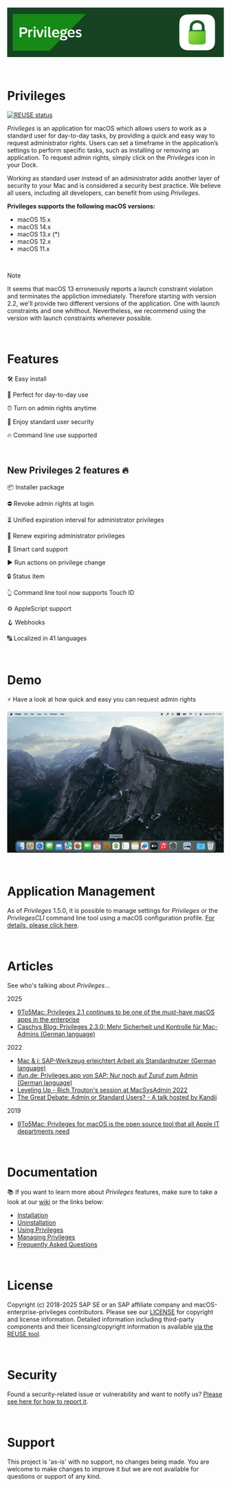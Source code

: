 ![](https://github.com/SAP/macOS-enterprise-privileges/blob/main/readme_images/github%20banner%20new.png)

<br/>

# Privileges

[![REUSE status](https://api.reuse.software/badge/github.com/SAP/macOS-enterprise-privileges)](https://api.reuse.software/info/github.com/SAP/macOS-enterprise-privileges)

_Privileges_ is an application for macOS which allows users to work as a standard user for day-to-day tasks, by providing a quick and easy way to request administrator rights. Users can set a timeframe in the application’s settings to perform specific tasks, such as installing or removing an application. To request admin rights, simply click on the _Privileges_ icon in your Dock. 

Working as standard user instead of an administrator adds another layer of security to your Mac and is considered a security best practice. We believe all users, including all developers, can benefit from using _Privileges_.

**Privileges supports the following macOS versions:**

* macOS 15.x
* macOS 14.x
* macOS 13.x (*)
* macOS 12.x
* macOS 11.x

<br/>


>[!NOTE]
>It seems that macOS 13 erroneously reports a launch constraint violation and terminates the appliction immediately. Therefore starting with version 2.2, we'll provide two different versions of the application. One with launch constraints and one whithout. Nevertheless, we recommend using the version with launch constraints whenever possible.
<br/>

# Features

🛠️ Easy install

:rocket: Perfect for day-to-day use

:alarm_clock: Turn on admin rights anytime

:closed_lock_with_key: Enjoy standard user security

:fire: Command line use supported

<br/>

## New Privileges 2 features 🔥

📦 Installer package

⛔️ Revoke admin rights at login

⏳ Unified expiration interval for administrator privileges

🔁 Renew expiring administrator privileges

🪪 Smart card support

▶️ Run actions on privilege change

🔒 Status item

👆 Command line tool now supports Touch ID

⚙️ AppleScript support

🪝 Webhooks

🔠 Localized in 41 languages

<br/>

# Demo

⚡️ Have a look at how quick and easy you can request admin rights

![](https://github.com/SAP/macOS-enterprise-privileges/blob/main/readme_images/DemoGIF.gif)

<br/>

# Application Management
As of _Privileges_ 1.5.0, it is possible to manage settings for _Privileges_ or the _PrivilegesCLI_ command line tool using a macOS configuration profile. [For details, please click here](https://github.com/SAP/macOS-enterprise-privileges/wiki/Managing-Privileges).

<br/>

# Articles

See who's talking about _Privileges_…

2025
* [9To5Mac: Privileges 2.1 continues to be one of the must-have macOS apps in the enterprise](https://9to5mac.com/2025/03/15/privileges-2-1-continues-to-be-one-of-the-must-have-macos-apps-in-the-enterprise/)
* [Caschys Blog: Privileges 2.3.0: Mehr Sicherheit und Kontrolle für Mac-Admins (German language)](https://stadt-bremerhaven.de/privileges-2-3-0-mehr-sicherheit-und-kontrolle-fuer-mac-admins/)

2022
* [Mac & i: SAP-Werkzeug erleichtert Arbeit als Standardnutzer (German language)](https://www.heise.de/-7192631)
* [ifun.de: Privileges.app von SAP: Nur noch auf Zuruf zum Admin (German language)](https://www.ifun.de/privileges-app-von-sap-nur-noch-auf-zuruf-zum-admin-191491/)
* [Leveling Up - Rich Trouton's session at MacSysAdmin 2022](https://docs.macsysadmin.se/2022/video/day1session2.mp4)
* [The Great Debate: Admin or Standard Users? - A talk hosted by Kandji](https://youtu.be/LCj59EIKFDg)

2019
* [9To5Mac: Privileges for macOS is the open source tool that all Apple IT departments need](https://9to5mac.com/2019/11/16/privileges-app-for-macos/)

<br/>

# Documentation

📚 If you want to learn more about _Privileges_ features, make sure to take a look at our [wiki](https://github.com/SAP/macOS-enterprise-privileges/wiki) or the links below:

* [Installation](https://github.com/SAP/macOS-enterprise-privileges/wiki/Installation)
* [Uninstallation](https://github.com/SAP/macOS-enterprise-privileges/wiki/Uninstallation)
* [Using Privileges](https://github.com/SAP/macOS-enterprise-privileges/wiki/Using-Privileges)
* [Managing Privileges](https://github.com/SAP/macOS-enterprise-privileges/wiki/Managing-Privileges)
* [Frequently Asked Questions](https://github.com/SAP/macOS-enterprise-privileges/wiki/Frequently-Asked-Questions)

<br/>

# License

Copyright (c) 2018-2025 SAP SE or an SAP affiliate company and macOS-enterprise-privileges contributors. Please see our [LICENSE](LICENSE) for copyright and license information. Detailed information including third-party components and their licensing/copyright information is available [via the REUSE tool](https://api.reuse.software/info/github.com/SAP/macOS-enterprise-privileges).

<br/>

# Security

Found a security-related issue or vulnerability and want to notify us? [Please see here for how to report it](https://github.com/SAP/macOS-enterprise-privileges/security/policy).

<br/>

# Support

This project is 'as-is' with no support, no changes being made. You are welcome to make changes to improve it but we are not available for questions or support of any kind.
